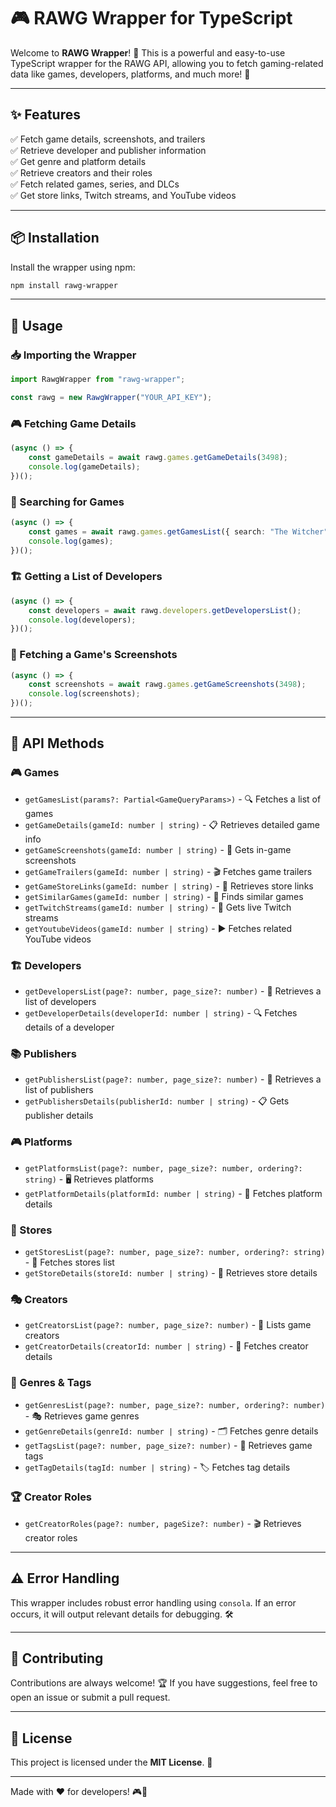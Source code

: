 # 🎮 RAWG Wrapper for TypeScript

Welcome to **RAWG Wrapper**! 🚀 This is a powerful and easy-to-use TypeScript wrapper for the RAWG API, allowing you to fetch gaming-related data like games, developers, platforms, and much more! 🎯

---

## ✨ Features

✅ Fetch game details, screenshots, and trailers  
✅ Retrieve developer and publisher information  
✅ Get genre and platform details  
✅ Retrieve creators and their roles  
✅ Fetch related games, series, and DLCs  
✅ Get store links, Twitch streams, and YouTube videos  

---

## 📦 Installation

Install the wrapper using npm:

```sh
npm install rawg-wrapper
```

---

## 🚀 Usage

### 📥 Importing the Wrapper

```ts
import RawgWrapper from "rawg-wrapper";

const rawg = new RawgWrapper("YOUR_API_KEY");
```

### 🎮 Fetching Game Details

```ts
(async () => {
    const gameDetails = await rawg.games.getGameDetails(3498);
    console.log(gameDetails);
})();
```

### 🔎 Searching for Games

```ts
(async () => {
    const games = await rawg.games.getGamesList({ search: "The Witcher" });
    console.log(games);
})();
```

### 🏗️ Getting a List of Developers

```ts
(async () => {
    const developers = await rawg.developers.getDevelopersList();
    console.log(developers);
})();
```

### 📸 Fetching a Game's Screenshots

```ts
(async () => {
    const screenshots = await rawg.games.getGameScreenshots(3498);
    console.log(screenshots);
})();
```

---

## 📖 API Methods

### 🎮 Games
- `getGamesList(params?: Partial<GameQueryParams>)` - 🔍 Fetches a list of games
- `getGameDetails(gameId: number | string)` - 📋 Retrieves detailed game info
- `getGameScreenshots(gameId: number | string)` - 📸 Gets in-game screenshots
- `getGameTrailers(gameId: number | string)` - 🎬 Fetches game trailers
- `getGameStoreLinks(gameId: number | string)` - 🏪 Retrieves store links
- `getSimilarGames(gameId: number | string)` - 🔄 Finds similar games
- `getTwitchStreams(gameId: number | string)` - 🎥 Gets live Twitch streams
- `getYoutubeVideos(gameId: number | string)` - ▶️ Fetches related YouTube videos

### 🏗️ Developers
- `getDevelopersList(page?: number, page_size?: number)` - 📜 Retrieves a list of developers
- `getDeveloperDetails(developerId: number | string)` - 🔍 Fetches details of a developer

### 📚 Publishers
- `getPublishersList(page?: number, page_size?: number)` - 📰 Retrieves a list of publishers
- `getPublishersDetails(publisherId: number | string)` - 📋 Gets publisher details

### 🎮 Platforms
- `getPlatformsList(page?: number, page_size?: number, ordering?: string)` - 🖥️ Retrieves platforms
- `getPlatformDetails(platformId: number | string)` - 📝 Fetches platform details

### 🏪 Stores
- `getStoresList(page?: number, page_size?: number, ordering?: string)` - 🏬 Fetches stores list
- `getStoreDetails(storeId: number | string)` - 🛒 Retrieves store details

### 🎭 Creators
- `getCreatorsList(page?: number, page_size?: number)` - 🎤 Lists game creators
- `getCreatorDetails(creatorId: number | string)` - 🧐 Fetches creator details

### 🎨 Genres & Tags
- `getGenresList(page?: number, page_size?: number, ordering?: number)` - 🎭 Retrieves game genres
- `getGenreDetails(genreId: number | string)` - 🗂️ Fetches genre details
- `getTagsList(page?: number, page_size?: number)` - 🔖 Retrieves game tags
- `getTagDetails(tagId: number | string)` - 🏷️ Fetches tag details

### 🏆 Creator Roles
- `getCreatorRoles(page?: number, pageSize?: number)` - 🎬 Retrieves creator roles

---

## ⚠️ Error Handling

This wrapper includes robust error handling using `consola`. If an error occurs, it will output relevant details for debugging. 🛠️

---

## 🤝 Contributing

Contributions are always welcome! 🏆 If you have suggestions, feel free to open an issue or submit a pull request.

---

## 📜 License

This project is licensed under the **MIT License**. 📄

---

Made with ❤️ for developers! 🎮🚀